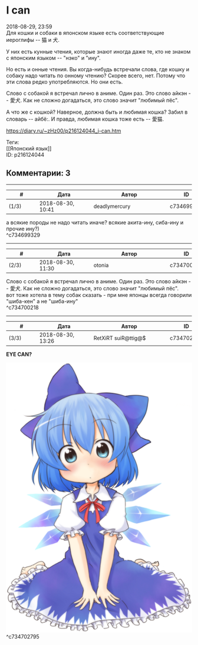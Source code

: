 I can
=====

  
2018-08-29, 23:59  
 Для кошки и собаки в японском языке есть соответствующие иероглифы -- 猫 и 犬.   
   
 У них есть кунные чтения, которые знают иногда даже те, кто не знаком с японским языком -- "нэко" и "ину".   
   
 Но есть и онные чтения. Вы когда-нибудь встречали слова, где кошку и собаку надо читать по онному чтению? Скорее всего, нет. Потому что эти слова редко употребляются. Но они есть.   
   
 Слово с собакой я встречал лично в аниме. Один раз. Это слово айкэн -- 愛犬. Как не сложно догадаться, это слово значит "любимый пёс".   
   
 А что же с кошкой? Наверное, должна быть и любимая кошка? Забил в словарь -- айбё:. И правда, любимая кошка тоже есть -- 愛猫.   
  
<https://diary.ru/~zHz00/p216124044_i-can.htm>  
  
Теги:  
[[Японский язык]]  
ID: p216124044  


Комментарии: 3
--------------

  


---



|         #         |              Дата              |                     Автор                     |           ID           |
| --- | --- | --- | --- |
| (1/3) | 2018-08-30, 10:41 | deadlymercury | c734699329 |

  
 а всякие породы не надо читать иначе? всякие акита-ину, сиба-ину и прочие ину?)   
 ^c734699329

---



|         #         |              Дата              |                     Автор                     |           ID           |
| --- | --- | --- | --- |
| (2/3) | 2018-08-30, 11:30 | otonia | c734700218 |

  
  Слово с собакой я встречал лично в аниме. Один раз. Это слово айкэн -- 愛犬. Как не сложно догадаться, это слово значит "любимый пёс".    
 вот тоже хотела в тему собак сказать - при мне японцы всегда говорили "шиба-кен" а не "шиба-ину"   
 ^c734700218

---



|         #         |              Дата              |                     Автор                     |           ID           |
| --- | --- | --- | --- |
| (3/3) | 2018-08-30, 13:26 | RetXiRT suiR@ttig@$ | c734702795 |

  
     
   **EYE CAN?**     
   
 ![](pics/137399669122.png)     
 ^c734702795